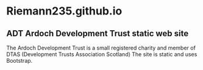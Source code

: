 # Riemann235.github.io
## ADT Ardoch Development Trust static web site
The Ardoch Development Trust is a small registered charity and member of DTAS (Development Trusts Association Scotland)
The site is static and uses Bootstrap. 
